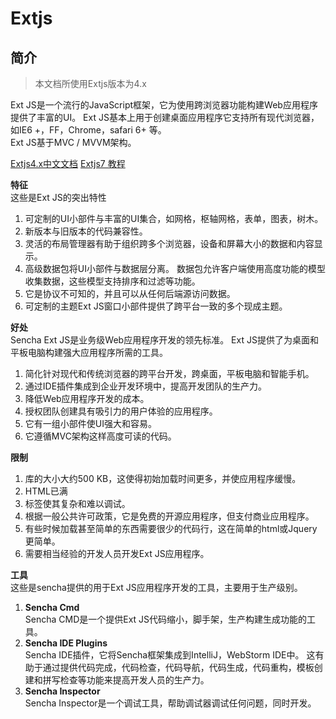 # Extjs

## 简介

> 本文档所使用Extjs版本为4.x

Ext JS是一个流行的JavaScript框架，它为使用跨浏览器功能构建Web应用程序提供了丰富的UI。 
Ext JS基本上用于创建桌面应用程序它支持所有现代浏览器，如IE6 +，FF，Chrome，safari 6+ 等。  
Ext JS基于MVC / MVVM架构。

[Extjs4.x中文文档](http://extjs-doc-cn.github.io/ext4api/ ':target=_blank')
[Extjs7 教程](https://www.cnblogs.com/cqpanda/p/16328016.html ':target=_blank')

**特征**  
这些是Ext JS的突出特性

1. 可定制的UI小部件与丰富的UI集合，如网格，枢轴网格，表单，图表，树木。
2. 新版本与旧版本的代码兼容性。
3. 灵活的布局管理器有助于组织跨多个浏览器，设备和屏幕大小的数据和内容显示。
4. 高级数据包将UI小部件与数据层分离。 数据包允许客户端使用高度功能的模型收集数据，这些模型支持排序和过滤等功能。
5. 它是协议不可知的，并且可以从任何后端源访问数据。
6. 可定制的主题Ext JS窗口小部件提供了跨平台一致的多个现成主题。

**好处**  
Sencha Ext JS是业务级Web应用程序开发的领先标准。 Ext JS提供了为桌面和平板电脑构建强大应用程序所需的工具。

1. 简化针对现代和传统浏览器的跨平台开发，跨桌面，平板电脑和智能手机。
2. 通过IDE插件集成到企业开发环境中，提高开发团队的生产力。
3. 降低Web应用程序开发的成本。
4. 授权团队创建具有吸引力的用户体验的应用程序。
5. 它有一组小部件使UI强大和容易。
6. 它遵循MVC架构这样高度可读的代码。

**限制**
1. 库的大小大约500 KB，这使得初始加载时间更多，并使应用程序缓慢。
2. HTML已满
3. 标签使其复杂和难以调试。
4. 根据一般公共许可政策，它是免费的开源应用程序，但支付商业应用程序。
5. 有些时候加载甚至简单的东西需要很少的代码行，这在简单的html或Jquery更简单。
6. 需要相当经验的开发人员开发Ext JS应用程序。

**工具**  
这些是sencha提供的用于Ext JS应用程序开发的工具，主要用于生产级别。
1. **Sencha Cmd**  
Sencha CMD是一个提供Ext JS代码缩小，脚手架，生产构建生成功能的工具。
2. **Sencha IDE Plugins**  
Sencha IDE插件，它将Sencha框架集成到IntelliJ，WebStorm IDE中。 这有助于通过提供代码完成，代码检查，代码导航，代码生成，代码重构，模板创建和拼写检查等功能来提高开发人员的生产力。
3. **Sencha Inspector**  
Sencha Inspector是一个调试工具，帮助调试器调试任何问题，同时开发。
